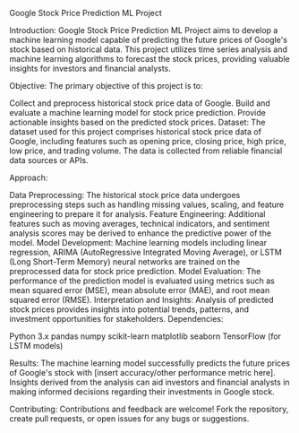 Google Stock Price Prediction ML Project

Introduction:
Google Stock Price Prediction ML Project aims to develop a machine learning model capable of predicting the future prices of Google's stock based on historical data. This project utilizes time series analysis and machine learning algorithms to forecast the stock prices, providing valuable insights for investors and financial analysts.

Objective:
The primary objective of this project is to:

Collect and preprocess historical stock price data of Google.
Build and evaluate a machine learning model for stock price prediction.
Provide actionable insights based on the predicted stock prices.
Dataset:
The dataset used for this project comprises historical stock price data of Google, including features such as opening price, closing price, high price, low price, and trading volume. The data is collected from reliable financial data sources or APIs.

Approach:

Data Preprocessing: The historical stock price data undergoes preprocessing steps such as handling missing values, scaling, and feature engineering to prepare it for analysis.
Feature Engineering: Additional features such as moving averages, technical indicators, and sentiment analysis scores may be derived to enhance the predictive power of the model.
Model Development: Machine learning models including linear regression, ARIMA (AutoRegressive Integrated Moving Average), or LSTM (Long Short-Term Memory) neural networks are trained on the preprocessed data for stock price prediction.
Model Evaluation: The performance of the prediction model is evaluated using metrics such as mean squared error (MSE), mean absolute error (MAE), and root mean squared error (RMSE).
Interpretation and Insights: Analysis of predicted stock prices provides insights into potential trends, patterns, and investment opportunities for stakeholders.
Dependencies:

Python 3.x
pandas
numpy
scikit-learn
matplotlib
seaborn
TensorFlow (for LSTM models)

Results:
The machine learning model successfully predicts the future prices of Google's stock with [insert accuracy/other performance metric here]. Insights derived from the analysis can aid investors and financial analysts in making informed decisions regarding their investments in Google stock.

Contributing:
Contributions and feedback are welcome! Fork the repository, create pull requests, or open issues for any bugs or suggestions.
